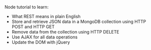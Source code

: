 Node tutorial to learn: 

- What REST means in plain English
- Store and retrieve JSON data in a MongoDB collection using HTTP POST and HTTP GET
- Remove data from the collection using HTTP DELETE
- Use AJAX for all data operations
- Update the DOM with jQuery